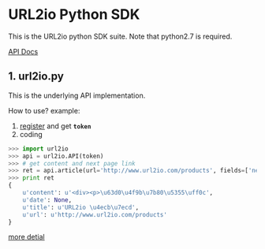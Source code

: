 # URL2io Python SDK

This is the URL2io python SDK suite. Note that python2.7 is required.

[API Docs](http://www.url2io.com/docs)

## 1. url2io.py

This is the underlying API implementation.

How to use? example:

1. [register](http://www.url2io.com/accounts/register) and get **`token`**
2. coding

```python
>>> import url2io
>>> api = url2io.API(token)
>>> # get content and next page link
>>> ret = api.article(url='http://www.url2io.com/products', fields=['next',])
>>> print ret
{
    u'content': u'<div><p>\u63d0\u4f9b\u7b80\u5355\uff0c',
    u'date': None,
    u'title': u'URL2io \u4ecb\u7ecd',
    u'url': u'http://www.url2io.com/products'
}
```

[more detial](http://blog.url2io.com/url2io-python-sdk/example%20show%20how%20to%20use%20SDK/)
